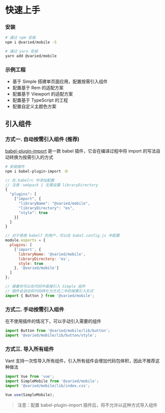 # 快速上手

### 安装

```bash
# 通过 npm 安装
npm i @varied/mobile -S

# 通过 yarn 安装
yarn add @varied/mobile
```

### 示例工程

- 基于 Simple 搭建单页面应用，配置按需引入组件
- 配置基于 Rem 的适配方案
- 配置基于 Viewport 的适配方案
- 配置基于 TypeScript 的工程
- 配置自定义主题色方案


## 引入组件

### 方式一. 自动按需引入组件 (推荐)

[babel-plugin-import](https://github.com/ant-design/babel-plugin-import) 是一款 babel 插件，它会在编译过程中将 import 的写法自动转换为按需引入的方式

```bash
# 安装插件
npm i babel-plugin-import -D
```

```js
// 在.babelrc 中添加配置
// 注意：webpack 1 无需设置 libraryDirectory
{
  "plugins": [
    ["import", {
      "libraryName": "@varied/mobile",
      "libraryDirectory": "es",
      "style": true
    }]
  ]
}

// 对于使用 babel7 的用户，可以在 babel.config.js 中配置
module.exports = {
  plugins: [
    ['import', {
      libraryName: '@varied/mobile',
      libraryDirectory: 'es',
      style: true
    }, '@varied/mobile']
  ]
};
```

```js
// 接着你可以在代码中直接引入 Simple 组件
// 插件会自动将代码转化为方式二中的按需引入形式
import { Button } from '@varied/mobile';
```

### 方式二. 手动按需引入组件

在不使用插件的情况下，可以手动引入需要的组件

```js
import Button from '@varied/mobile/lib/button';
import '@varied/mobile/lib/button/style';
```

### 方式三. 导入所有组件

Vant 支持一次性导入所有组件，引入所有组件会增加代码包体积，因此不推荐这种做法

```js
import Vue from 'vue';
import SimpleMobile from '@varied/mobile';
import '@varied/mobile/lib/index.css';

Vue.use(SimpleMobile);
```

> 注意：配置 babel-plugin-import 插件后，将不允许以这种方式导入组件

